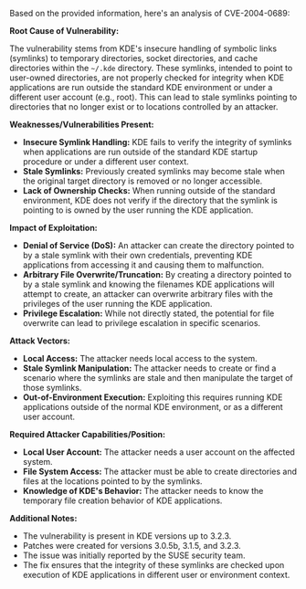 Based on the provided information, here's an analysis of CVE-2004-0689:

**Root Cause of Vulnerability:**

The vulnerability stems from KDE's insecure handling of symbolic links (symlinks) to temporary directories, socket directories, and cache directories within the `~/.kde` directory. These symlinks, intended to point to user-owned directories, are not properly checked for integrity when KDE applications are run outside the standard KDE environment or under a different user account (e.g., root). This can lead to stale symlinks pointing to directories that no longer exist or to locations controlled by an attacker.

**Weaknesses/Vulnerabilities Present:**

*   **Insecure Symlink Handling:** KDE fails to verify the integrity of symlinks when applications are run outside of the standard KDE startup procedure or under a different user context.
*   **Stale Symlinks:** Previously created symlinks may become stale when the original target directory is removed or no longer accessible.
*   **Lack of Ownership Checks:** When running outside of the standard environment, KDE does not verify if the directory that the symlink is pointing to is owned by the user running the KDE application.

**Impact of Exploitation:**

*   **Denial of Service (DoS):** An attacker can create the directory pointed to by a stale symlink with their own credentials, preventing KDE applications from accessing it and causing them to malfunction.
*   **Arbitrary File Overwrite/Truncation:** By creating a directory pointed to by a stale symlink and knowing the filenames KDE applications will attempt to create, an attacker can overwrite arbitrary files with the privileges of the user running the KDE application.
*   **Privilege Escalation:** While not directly stated, the potential for file overwrite can lead to privilege escalation in specific scenarios.

**Attack Vectors:**

*   **Local Access:** The attacker needs local access to the system.
*   **Stale Symlink Manipulation:** The attacker needs to create or find a scenario where the symlinks are stale and then manipulate the target of those symlinks.
*   **Out-of-Environment Execution:** Exploiting this requires running KDE applications outside of the normal KDE environment, or as a different user account.

**Required Attacker Capabilities/Position:**

*   **Local User Account:**  The attacker needs a user account on the affected system.
*   **File System Access:** The attacker must be able to create directories and files at the locations pointed to by the symlinks.
*   **Knowledge of KDE's Behavior:** The attacker needs to know the temporary file creation behavior of KDE applications.

**Additional Notes:**

*   The vulnerability is present in KDE versions up to 3.2.3.
*   Patches were created for versions 3.0.5b, 3.1.5, and 3.2.3.
*   The issue was initially reported by the SUSE security team.
*   The fix ensures that the integrity of these symlinks are checked upon execution of KDE applications in different user or environment context.